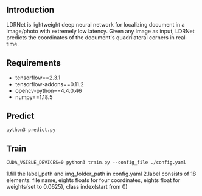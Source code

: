 ## Introduction
LDRNet is lightweight deep neural network for localizing document in a image/photo with extremely low latency. Given any image as input, LDRNet predicts the coordinates of the document's quadrilateral corners in real-time.

## Requirements
* tensorflow==2.3.1
* tensorflow-addons==0.11.2
* opencv-python==4.4.0.46
* numpy==1.18.5

## Predict
```
python3 predict.py
```

## Train
```
CUDA_VSIBLE_DEVICES=0 python3 train.py --config_file ./config.yaml
```
1.fill the label_path and img_folder_path in config.yaml
2.label consists of 18 elements: file name, eights floats for four coordinates, eights float for weights(set to 0.0625), class index(start from 0)
